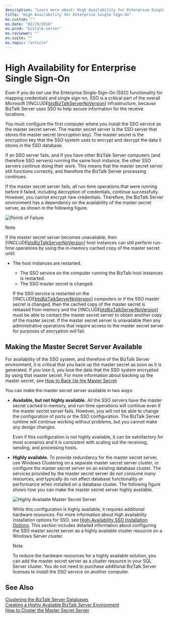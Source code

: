 ```yaml
---
description: "Learn more about: High Availability for Enterprise Single Sign-On"
title: "High Availability for Enterprise Single Sign-On"
ms.custom: ""
ms.date: "02/29/2016"
ms.prod: "biztalk-server"
ms.reviewer: ""
ms.suite: ""
ms.topic: "article"
---
```

# High Availability for Enterprise Single Sign-On
Even if you do not use the Enterprise Single-Sign-On (SSO) functionality for mapping credentials and single sign-on, SSO is a critical part of the overall Microsoft [!INCLUDE[btsBizTalkServerNoVersion](../includes/btsbiztalkservernoversion-md.md)] infrastructure, because BizTalk Server uses SSO to help secure information for the receive locations.  
  
 You must configure the first computer where you install the SSO service as the master secret server. The master secret server is the SSO server that stores the master secret (encryption key). The master secret is the encryption key that the SSO system uses to encrypt and decrypt the data it stores in the SSO database.  
  
 If an SSO server fails, and if you have other BizTalk Server computers (and therefore SSO servers) running the same host instance, the other SSO servers continue doing their work. This means that the master secret server still functions correctly, and therefore the BizTalk Server processing continues.  
  
 If the master secret server fails, all run-time operations that were running before it failed, including decryption of credentials, continue successfully. However, you cannot encrypt new credentials. Therefore, the BizTalk Server environment has a dependency on the availability of the master secret server, as shown in the following figure.  
  
 ![Points of Failure](../core/media/tdi-highava-pointsfailure-mss.gif "TDI_HighAva_PointsFailure_MSS")  
  
> [!NOTE]
>  If the master secret server becomes unavailable, then [!INCLUDE[btsBizTalkServerNoVersion](../includes/btsbiztalkservernoversion-md.md)] host instances can still perform run-time operations by using the in-memory cached copy of the master secret until:  
> 
> - The host instances are restarted.  
>   -   The SSO service on the computer running the BizTalk host instances is restarted.  
>   -   The SSO master secret is changed.  
> 
>   If the SSO service is restarted on the [!INCLUDE[btsBizTalkServerNoVersion](../includes/btsbiztalkservernoversion-md.md)] computers or if the SSO master secret is changed, then the cached copy of the master secret is released from memory and the [!INCLUDE[btsBizTalkServerNoVersion](../includes/btsbiztalkservernoversion-md.md)] must be able to contact the master secret server to obtain another copy of the master secret. If the master secret server is unavailable then any administrative operations that require access to the master secret server for purposes of encryption will fail.  
  
## Making the Master Secret Server Available  
 For availability of the SSO system, and therefore of the BizTalk Server environment, it is critical that you back up the master secret as soon as it is generated. If you lose it, you lose the data that the SSO system encrypted by using that master secret. For more information about backing up the master secret, see [How to Back Up the Master Secret](../core/how-to-back-up-the-master-secret.md).  
  
 You can make the master secret server available in two ways:  
  
-   **Available, but not highly available.** All the SSO servers have the master secret cached in memory, and run-time operations will continue even if the master secret server fails. However, you will not be able to change the configuration of ports or the SSO configuration. The BizTalk Server runtime will continue working without problems, but you cannot make any design changes.  
  
     Even if this configuration is not highly available, it can be satisfactory for most scenarios and it is consistent with scaling out the receiving, sending, and processing hosts.  
  
-   **Highly available.** To provide redundancy for the master secret server, use Windows Clustering on a separate master secret server cluster, or configure the master secret server on an existing database cluster. The services provided by the master secret server do not consume many resources, and typically do not affect database functionality or performance when installed on a database cluster. The following figure shows how you can make the master secret server highly available.  
  
     ![Highly Available Master Secret Server](../core/media/tdi-highava-msscluster.gif "TDI_HighAva_MSSCluster")  
  
     While this configuration is highly available, it requires additional hardware resources. For more information about high availability installation options for SSO, see [High-Availability SSO Installation Options](../core/high-availability-sso-installation-options.md). This section includes detailed information about configuring the SSO master secret server as a highly available cluster resource on a Windows Server cluster.  
  
    > [!NOTE]
    >  To reduce the hardware resources for a highly available solution, you can add the master secret server as a cluster resource in your SQL Server cluster. You do not need to purchase additional BizTalk Server licenses to install the SSO service on another computer.  
  
## See Also  
 [Clustering the BizTalk Server Databases](../core/clustering-the-biztalk-server-databases1.md)   
 [Creating a Highly Available BizTalk Server Environment](../core/creating-a-highly-available-biztalk-server-environment.md)   
 [How to Cluster the Master Secret Server](../core/how-to-cluster-the-master-secret-server1.md)
